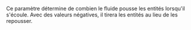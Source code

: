 Ce paramètre détermine de combien le fluide pousse les entités lorsqu'il s'écoule. Avec des valeurs négatives, il tirera les entités au lieu de les repousser.